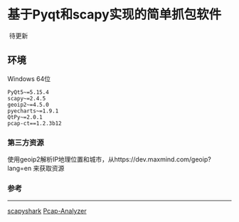 # 基于Pyqt和scapy实现的简单抓包软件

​	待更新

## 环境
Windows 64位
```
PyQt5~=5.15.4
scapy~=2.4.5
geoip2~=4.5.0
pyecharts~=1.9.1
QtPy~=2.0.1
pcap-ct==1.2.3b12
```
### 第三方资源
使用geoip2解析IP地理位置和城市，从https://dev.maxmind.com/geoip?lang=en 来获取资源
### 参考
***
[scapyshark](https://github.com/bannsec/scapyshark)
[Pcap-Analyzer](https://github.com/HatBoy/Pcap-Analyzer)
